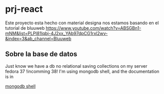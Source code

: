 # prj-react
Este proyecto esta hecho con material designa nos estamos basando en el tutorial de  bluuweb
https://www.youtube.com/watch?v=ABSGBn1-mNM&list=PLPl81lqbj-4J2xx_YAb97dpCG1rxl2wv-&index=3&ab_channel=Bluuweb



## Sobre la base de datos
Just know we have a db no relational saving collections on my server fedora 37 !incomming 38!
I'm using mongodb shell, and the documentation is in 

[mongodb shell](https://www.mongodb.com/docs/manual/reference/method/db.collection.find/)
